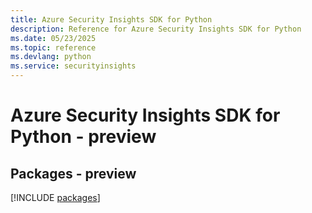 ```yaml
---
title: Azure Security Insights SDK for Python
description: Reference for Azure Security Insights SDK for Python
ms.date: 05/23/2025
ms.topic: reference
ms.devlang: python
ms.service: securityinsights
---
```

# Azure Security Insights SDK for Python - preview
## Packages - preview
[!INCLUDE [packages](security-insights-index.md)]